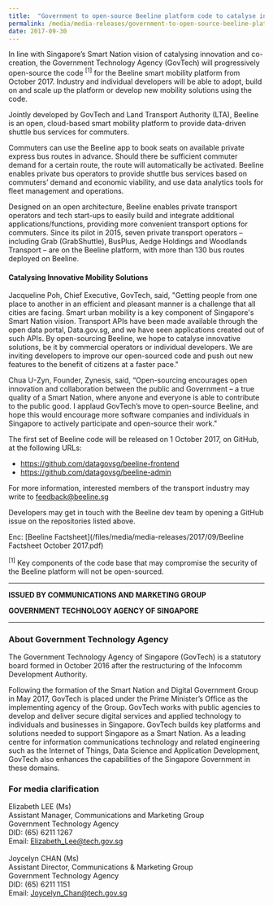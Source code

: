```yaml
---
title:  "Government to open-source Beeline platform code to catalyse industry and public innovation"
permalink: /media/media-releases/government-to-open-source-beeline-platform-code-to-catalyse-industry-and-public-innovation
date: 2017-09-30
---
```

In line with Singapore’s Smart Nation vision of catalysing innovation and co-creation, the Government Technology Agency (GovTech) will progressively open-source the code <sup>[1]</sup> for the Beeline smart mobility platform from October 2017. Industry and individual developers will be able to adopt, build on and scale up the platform or develop new mobility solutions using the code. 

Jointly developed by GovTech and Land Transport Authority (LTA), Beeline is an open, cloud-based smart mobility platform to provide data-driven shuttle bus services for commuters. 

Commuters can use the Beeline app to book seats on available private express bus routes in advance. Should there be sufficient commuter demand for a certain route, the route will automatically be activated. Beeline enables private bus operators to provide shuttle bus services based on commuters’ demand and economic viability, and use data analytics tools for fleet management and operations. 

Designed on an open architecture, Beeline enables private transport operators and tech start-ups to easily build and integrate additional applications/functions, providing more convenient transport options for commuters.  Since its pilot in 2015, seven private transport operators – including Grab (GrabShuttle), BusPlus, Aedge Holdings and Woodlands Transport – are on the Beeline platform, with more than 130 bus routes deployed on Beeline.

#### **Catalysing Innovative Mobility Solutions**

Jacqueline Poh, Chief Executive, GovTech, said, "Getting people from one place to another in an efficient and pleasant manner is a challenge that all cities are facing.  Smart urban mobility is a key component of Singapore's Smart Nation vision. Transport APIs have been made available through the open data portal, Data.gov.sg, and we have seen applications created out of such APIs. By open-sourcing Beeline, we hope to catalyse innovative solutions, be it by commercial operators or individual developers.  We are inviting developers to improve our open-sourced code and push out new features to the benefit of citizens at a faster pace."
 
Chua U-Zyn, Founder, Zynesis, said, “Open-sourcing encourages open innovation and collaboration between the public and Government – a true quality of a Smart Nation, where anyone and everyone is able to contribute to the public good. I applaud GovTech’s move to open-source Beeline, and hope this would encourage more software companies and individuals in Singapore to actively participate and open-source their work."

The first set of Beeline code will be released on 1 October 2017, on GitHub, at the following URLs:
* <https://github.com/datagovsg/beeline-frontend>
* <https://github.com/datagovsg/beeline-admin>
 
For more information, interested members of the transport industry may write to feedback@beeline.sg 

Developers may get in touch with the Beeline dev team by opening a GitHub issue on the repositories listed above.

Enc: [Beeline Factsheet](/files/media/media-releases/2017/09/Beeline Factsheet October 2017.pdf)

<sup>[1]</sup> Key components of the code base that may compromise the security of the Beeline platform will not be open-sourced.

---

**ISSUED BY COMMUNICATIONS AND MARKETING GROUP**

**GOVERNMENT TECHNOLOGY AGENCY OF SINGAPORE** 

---

### **About Government Technology Agency**
The Government Technology Agency of Singapore (GovTech) is a statutory board formed in October 2016 after the restructuring of the Infocomm Development Authority. 

Following the formation of the Smart Nation and Digital Government Group in May 2017, GovTech is placed under the Prime Minister’s Office as the implementing agency of the Group. GovTech works with public agencies to develop and deliver secure digital services and applied technology to individuals and businesses in Singapore. GovTech builds key platforms and solutions needed to support Singapore as a Smart Nation. As a leading centre for information communications technology and related engineering such as the Internet of Things, Data Science and Application Development, GovTech also enhances the capabilities of the Singapore Government in these domains.

### **For media clarification**
Elizabeth LEE (Ms)
<br>Assistant Manager, Communications and Marketing Group
<br>Government Technology Agency
<br>DID: (65) 6211 1267
<br>Email: <Elizabeth_Lee@tech.gov.sg>
<br>
<br>Joycelyn CHAN (Ms)
<br>Assistant Director, Communications & Marketing Group
<br>Government Technology Agency
<br>DID: (65) 6211 1151
<br>Email: <Joycelyn_Chan@tech.gov.sg>

